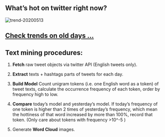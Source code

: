 ## What’s hot on twitter right now?

![trend-20200513][wordcloud]

[wordcloud]: https://raw.githubusercontent.com/xdqc/tweet-trend-everyday/master/word-cloud/trend-20200513.png?token=AF5V4P7ADR6KQBZ4CEDTNIK6AXRMU "trend-20200513"

## [Check trends on old days ...](https://github.com/xdqc/tweet-trend-everyday/tree/master/word-cloud)

## Text mining procedures:

1. **Fetch** raw tweet objects via twitter API (English tweets only).

2. **Extract** texts + hashtags parts of tweets for each day.

3. **Build Model** Count unigram tokens (i.e. one English word as a token) of tweet texts, calculate the occurrence frequency of each token, order by frequency high to low.

4. **Compare** today’s model and yesterday’s model. If today’s frequency of one token is higher than 2 times of yesterday’s frequency, which mean the hottiness of that word increased by more than 100%, record that token. (Only care about tokens with frequency >10^-5 )

5. Generate **Word Cloud** images.
